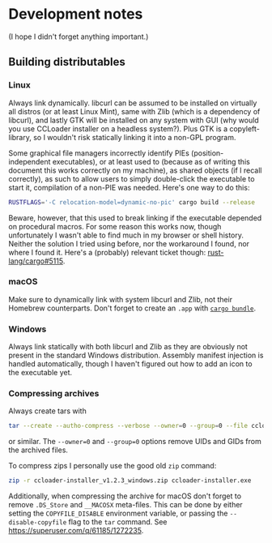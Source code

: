 # Development notes

(I hope I didn't forget anything important.)

## Building distributables

### Linux

Always link dynamically. libcurl can be assumed to be installed on virtually all distros (or at least Linux Mint), same with Zlib (which is a dependency of libcurl), and lastly GTK will be installed on any system with GUI (why would you use CCLoader installer on a headless system?). Plus GTK is a copyleft-library, so I wouldn't risk statically linking it into a non-GPL program.

Some graphical file managers incorrectly identify PIEs (position-independent executables), or at least used to (because as of writing this document this works correctly on my machine), as shared objects (if I recall correctly), as such to allow users to simply double-click the executable to start it, compilation of a non-PIE was needed. Here's one way to do this:

```sh
RUSTFLAGS='-C relocation-model=dynamic-no-pic' cargo build --release
```

Beware, however, that this used to break linking if the executable depended on procedural macros. For some reason this works now, though unfortunately I wasn't able to find much in my browser or shell history. Neither the solution I tried using before, nor the workaround I found, nor where I found it. Here's a (probably) relevant ticket though: [rust-lang/cargo#5115](https://github.com/rust-lang/cargo/issues/5115).

### macOS

Make sure to dynamically link with system libcurl and Zlib, not their Homebrew counterparts. Don't forget to create an `.app` with [`cargo bundle`](https://github.com/burtonageo/cargo-bundle#cargo-bundle).

### Windows

Always link statically with both libcurl and Zlib as they are obviously not present in the standard Windows distribution. Assembly manifest injection is handled automatically, though I haven't figured out how to add an icon to the executable yet.

### Compressing archives

Always create tars with

```sh
tar --create --autho-compress --verbose --owner=0 --group=0 --file ccloader-installer_v1.2.3_linux.tar.gz ccloader-installer
```

or similar. The `--owner=0` and `--group=0` options remove UIDs and GIDs from the archived files.

To compress zips I personally use the good old `zip` command:

```sh
zip -r ccloader-installer_v1.2.3_windows.zip ccloader-installer.exe
```

Additionally, when compressing the archive for macOS don't forget to remove `.DS_Store` and `__MACOSX` meta-files. This can be done by either setting the `COPYFILE_DISABLE` environment variable, or passing the `--disable-copyfile` flag to the `tar` command. See <https://superuser.com/q/61185/1272235>.
